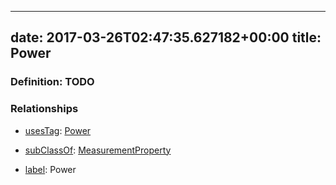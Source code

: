 
---
date: 2017-03-26T02:47:35.627182+00:00
title: Power
---
### Definition: TODO

### Relationships

* [usesTag](https://brickschema.org/schema/1.0/BrickFrame#usesTag): [Power](https://brickschema.org/schema/1.0/BrickTag#Power)

* [subClassOf](http://www.w3.org/2000/01/rdf-schema#subClassOf): [MeasurementProperty](https://brickschema.org/schema/1.0/Brick#MeasurementProperty)

* [label](http://www.w3.org/2000/01/rdf-schema#label): Power
